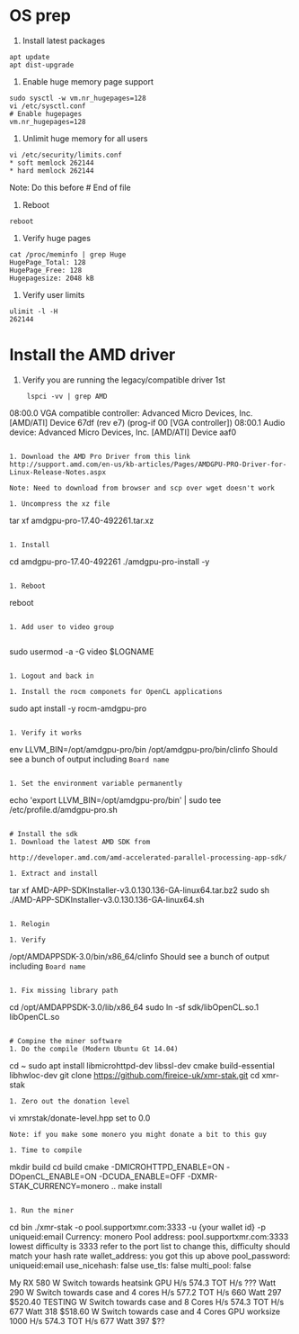 # OS prep
1. Install latest packages

```
apt update
apt dist-upgrade
```
1. Enable huge memory page support

```
sudo sysctl -w vm.nr_hugepages=128
vi /etc/sysctl.conf
# Enable hugepages 
vm.nr_hugepages=128
```

1. Unlimit huge memory for all users
```
vi /etc/security/limits.conf
* soft memlock 262144
* hard memlock 262144
```
Note: Do this before # End of file

1. Reboot

```
reboot
```

1. Verify huge pages

```
cat /proc/meminfo | grep Huge
HugePage_Total: 128
HugePage_Free: 128
Hugepagesize: 2048 kB
```

1. Verify user limits
```
ulimit -l -H
262144
```

# Install the AMD driver
1. Verify you are running the legacy/compatible driver 1st

   ```
    lspci -vv | grep AMD
08:00.0 VGA compatible controller: Advanced Micro Devices, Inc. [AMD/ATI] Device 67df (rev e7) (prog-if 00 [VGA controller])
08:00.1 Audio device: Advanced Micro Devices, Inc. [AMD/ATI] Device aaf0
   ```

1. Download the AMD Pro Driver from this link
   http://support.amd.com/en-us/kb-articles/Pages/AMDGPU-PRO-Driver-for-Linux-Release-Notes.aspx

   Note: Need to download from browser and scp over wget doesn't work

1. Uncompress the xz file

   ```
   tar xf amdgpu-pro-17.40-492261.tar.xz
   ```

1. Install

   ```
   cd amdgpu-pro-17.40-492261
   ./amdgpu-pro-install -y
   ```

1. Reboot

   ```
   reboot
   ```

1. Add user to video group


   ```
   sudo usermod -a -G video $LOGNAME 
   ```

1. Logout and back in

1. Install the rocm componets for OpenCL applications

   ```
   sudo apt install -y rocm-amdgpu-pro
   ```

1. Verify it works

   ```
   env LLVM_BIN=/opt/amdgpu-pro/bin /opt/amdgpu-pro/bin/clinfo
   Should see a bunch of output including `Board name`
   ```

1. Set the environment variable permanently

   ```
   echo 'export LLVM_BIN=/opt/amdgpu-pro/bin' | sudo tee /etc/profile.d/amdgpu-pro.sh
   ```

# Install the sdk 
1. Download the latest AMD SDK from 
  
   http://developer.amd.com/amd-accelerated-parallel-processing-app-sdk/

1. Extract and install

   ```
   tar xf AMD-APP-SDKInstaller-v3.0.130.136-GA-linux64.tar.bz2
   sudo sh ./AMD-APP-SDKInstaller-v3.0.130.136-GA-linux64.sh

   ```

1. Relogin

1. Verify

   ```
   /opt/AMDAPPSDK-3.0/bin/x86_64/clinfo
   Should see a bunch of output including `Board name`
   ```   
   
1. Fix missing library path

   ```
   cd /opt/AMDAPPSDK-3.0/lib/x86_64
   sudo ln -sf sdk/libOpenCL.so.1 libOpenCL.so
   ```

# Compine the miner software
1. Do the compile (Modern Ubuntu Gt 14.04)

   ```
   cd ~
   sudo apt install libmicrohttpd-dev libssl-dev cmake build-essential libhwloc-dev
   git clone https://github.com/fireice-uk/xmr-stak.git
   cd xmr-stak
   ```
1. Zero out the donation level

  ```
  vi xmrstak/donate-level.hpp
  set to 0.0
  ```
  Note: if you make some monero you might donate a bit to this guy

1. Time to compile

```
mkdir build
cd build
cmake -DMICROHTTPD_ENABLE=ON -DOpenCL_ENABLE=ON -DCUDA_ENABLE=OFF -DXMR-STAK_CURRENCY=monero ..
make install
```

1. Run the miner
```
cd bin
./xmr-stak -o pool.supportxmr.com:3333 -u {your wallet id} -p uniqueid:email
Currency: monero
Pool address: pool.supportxmr.com:3333
  lowest difficulty is 3333 refer to the port list to change this, difficulty should match your hash rate
wallet_address: you got this up above
pool_password: uniqueid:email
use_nicehash: false
use_tls: false
multi_pool: false

My RX 580
W Switch towards heatsink
GPU H/s 574.3 TOT H/s ??? Watt 290
W Switch towards case and 4 cores
H/s 577.2 TOT H/s 660 Watt 297 $520.40 TESTING
W Switch towards case and 8 Cores
H/s 574.3 TOT H/s 677 Watt 318 $518.60
W Switch towards case and 4 Cores GPU worksize 1000
H/s 574.3 TOT H/s 677 Watt 397 $??
